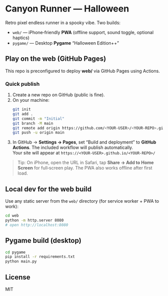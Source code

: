 # Canyon Runner — Halloween

Retro pixel endless runner in a spooky vibe. Two builds:

- `web/` — iPhone‑friendly **PWA** (offline support, sound toggle, optional haptics)
- `pygame/` — Desktop **Pygame** “Halloween Edition++”

## Play on the web (GitHub Pages)

This repo is preconfigured to deploy **web/** via GitHub Pages using Actions.

### Quick publish
1. Create a new repo on GitHub (public is fine).
2. On your machine:
   ```bash
   git init
   git add .
   git commit -m "Initial"
   git branch -M main
   git remote add origin https://github.com/<YOUR-USER>/<YOUR-REPO>.git
   git push -u origin main
   ```
3. In GitHub → **Settings → Pages**, set “Build and deployment” to **GitHub Actions**. The included workflow will publish automatically.  
   Your site will appear at `https://<YOUR-USER>.github.io/<YOUR-REPO>/`

> Tip: On iPhone, open the URL in Safari, tap **Share → Add to Home Screen** for full‑screen play. The PWA also works offline after first load.

## Local dev for the web build

Use any static server from the `web/` directory (for service worker + PWA to work):

```bash
cd web
python -m http.server 8080
# open http://localhost:8080
```

## Pygame build (desktop)

```bash
cd pygame
pip install -r requirements.txt
python main.py
```

## License
MIT
